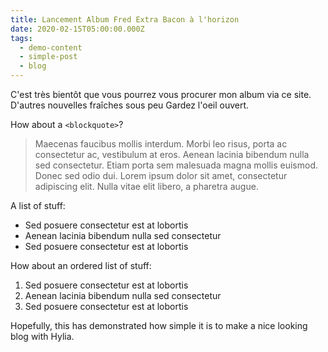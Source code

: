 ```yaml
---
title: Lancement Album Fred Extra Bacon à l'horizon
date: 2020-02-15T05:00:00.000Z
tags:
  - demo-content
  - simple-post
  - blog
---
```

C'est très bientôt que vous pourrez vous procurer mon album via ce site. 
D'autres nouvelles fraîches sous peu 
Gardez l'oeil ouvert.

How about a `<blockquote>`?

> Maecenas faucibus mollis interdum. Morbi leo risus, porta ac consectetur ac, vestibulum at eros. Aenean lacinia bibendum nulla sed consectetur. Etiam porta sem malesuada magna mollis euismod. Donec sed odio dui. Lorem ipsum dolor sit amet, consectetur adipiscing elit. Nulla vitae elit libero, a pharetra augue.

A list of stuff:

- Sed posuere consectetur est at lobortis
- Aenean lacinia bibendum nulla sed consectetur
- Sed posuere consectetur est at lobortis

How about an ordered list of stuff:

1. Sed posuere consectetur est at lobortis
2. Aenean lacinia bibendum nulla sed consectetur
3. Sed posuere consectetur est at lobortis


Hopefully, this has demonstrated how simple it is to make a nice looking blog with Hylia.
